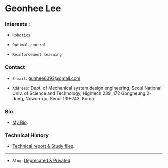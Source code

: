 
# Geonhee Lee 

<!--img src="./images/profile2.png" width="300" height="360"  class="center"-->



### Interests : 
- `Robotics`

- `Optimal control`

- `Reinforcement learning`




### Contact

-  `E-mail`:   gunhee6392@gmail.com

-  `Address`:  Dept. of Mechanical system design engineering, Seoul National Univ. of Science and Technology, Hightech 239, 172 Gongneung 2-dong, Nowon-gu, Seoul 139-743, Korea.





###  Bio

-  [My Bio](./profile.html).
 


 

###  Technical History

-  [Technical report & Study files](https://geonhee-lee.github.io/).



---

-  `Blog`:     [Deprecated & Privated](https://blog.naver.com/rjsgml6392)
